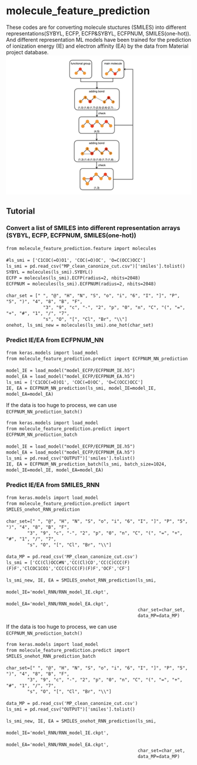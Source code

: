 # molecule_feature_prediction
These codes are for converting molecule stuctures (SMILES) into different representations(SYBYL, ECFP, ECFP&SYBYL, ECFPNUM, SMILES(one-hot)). And different representation ML models have been trained for the prediction of ionization energy (IE) and electron affinity (EA) by the data from Material project database.
![image](https://github.com/AustinApple/molecule_feature_prediction/blob/master/molecule_modification_algorithm.001.png)
## Tutorial
### Convert a list of SMILES into different representation arrays (SYBYL, ECFP, ECFPNUM, SMILES(one-hot))
```
from molecule_feature_prediction.feature import molecules

#ls_smi = ['C1COC(=O)O1', 'COC(=O)OC', 'O=C(OCC)OCC']
ls_smi = pd.read_csv("MP_clean_canonize_cut.csv")['smiles'].tolist()
SYBYL = molecules(ls_smi).SYBYL() 
ECFP = molecules(ls_smi).ECFP(radius=2, nbits=2048)
ECFPNUM = molecules(ls_smi).ECFPNUM(radius=2, nbits=2048)

char_set = [" ", "@", "H", "N", "S", "o", "i", "6", "I", "]", "P", "5", ")", "4", "8", "B", "F", 
              "3", "9", "c", "-", "2", "p", "0", "n", "C", "(", "=", "+", "#", "1", "/", "7", 
              "s", "O", "[", "Cl", "Br", "\\"]
onehot, ls_smi_new = molecules(ls_smi).one_hot(char_set)
```
### Predict IE/EA from ECFPNUM_NN  
```
from keras.models import load_model
from molecule_feature_prediction.predict import ECFPNUM_NN_prediction

model_IE = load_model("model_ECFP/ECFPNUM_IE.h5")
model_EA = load_model("model_ECFP/ECFPNUM_EA.h5")
ls_smi = ['C1COC(=O)O1', 'COC(=O)OC', 'O=C(OCC)OCC']
IE, EA = ECFPNUM_NN_prediction(ls_smi, model_IE=model_IE, model_EA=model_EA)
```
If the data is too huge to process, we can use `ECFPNUM_NN_prediction_batch()`  
```
from keras.models import load_model
from molecule_feature_prediction.predict import ECFPNUM_NN_prediction_batch

model_IE = load_model("model_ECFP/ECFPNUM_IE.h5")
model_EA = load_model("model_ECFP/ECFPNUM_EA.h5")
ls_smi = pd.read_csv("OUTPUT")['smiles'].tolist()
IE, EA = ECFPNUM_NN_prediction_batch(ls_smi, batch_size=1024, model_IE=model_IE, model_EA=model_EA)
```
### Predict IE/EA from SMILES_RNN
```
from keras.models import load_model
from molecule_feature_prediction.predict import SMILES_onehot_RNN_prediction

char_set=[" ", "@", "H", "N", "S", "o", "i", "6", "I", "]", "P", "5", ")", "4", "8", "B", "F", 
        "3", "9", "c", "-", "2", "p", "0", "n", "C", "(", "=", "+", "#", "1", "/", "7", 
        "s", "O", "[", "Cl", "Br", "\\"]
        
data_MP = pd.read_csv('MP_clean_canonize_cut.csv')
ls_smi = ['CC(Cl)OCC#N','CC(Cl)CO','CC(C)CCC(F)(F)F','ClCOC1CO1','CCC(C)CC(F)(F)F','OCF','CF']

ls_smi_new, IE, EA = SMILES_onehot_RNN_prediction(ls_smi, 
                                                  model_IE='model_RNN/RNN_model_IE.ckpt', 
                                                  model_EA='model_RNN/RNN_model_EA.ckpt',
                                                  char_set=char_set, 
                                                  data_MP=data_MP)
```
If the data is too huge to process, we can use `ECFPNUM_NN_prediction_batch()`
```
from keras.models import load_model
from molecule_feature_prediction.predict import SMILES_onehot_RNN_prediction_batch

char_set=[" ", "@", "H", "N", "S", "o", "i", "6", "I", "]", "P", "5", ")", "4", "8", "B", "F", 
        "3", "9", "c", "-", "2", "p", "0", "n", "C", "(", "=", "+", "#", "1", "/", "7", 
        "s", "O", "[", "Cl", "Br", "\\"]
        
data_MP = pd.read_csv('MP_clean_canonize_cut.csv')
ls_smi = pd.read_csv("OUTPUT")['smiles'].tolist()

ls_smi_new, IE, EA = SMILES_onehot_RNN_prediction(ls_smi, 
                                                  model_IE='model_RNN/RNN_model_IE.ckpt', 
                                                  model_EA='model_RNN/RNN_model_EA.ckpt',
                                                  char_set=char_set, 
                                                  data_MP=data_MP)
```
